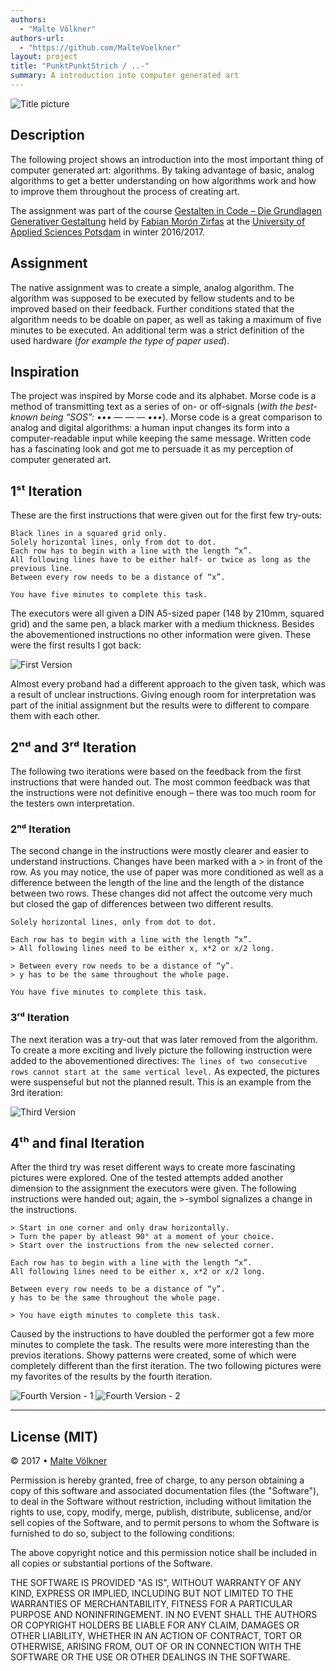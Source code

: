 ```yaml
--- 
authors: 
  - "Malte Völkner"
authors-url: 
  - "https://github.com/MalteVoelkner"
layout: project
title: "PunktPunktStrich / ..-"
summary: A introduction into computer generated art
---
```

 
![Title picture](./splash.png)

## Description
The following project shows an introduction into the most important thing of computer generated art: algorithms. By taking advantage of basic, analog algorithms to get a better understanding on how algorithms work and how to improve them throughout the process of creating art.

The assignment was part of the course [Gestalten in Code – Die Grundlagen Generativer Gestaltung](https://incom.org/workspace/6886) held by [Fabian Morón Zirfas](http://fabianmoronzirfas.me/) at the [University of Applied Sciences Potsdam](https://www.fh-potsdam.de/) in winter 2016/2017.

## Assignment
The native assignment was to create a simple, analog algorithm. The algorithm was supposed to be executed by fellow students and to be improved based on their feedback. Further conditions stated that the algorithm needs to be doable on paper, as well as taking a maximum of five minutes to be executed. An additional term was a strict definition of the used hardware (*for example the type of paper used*).

## Inspiration
The project was inspired by Morse code and its alphabet. Morse code is a method of transmitting text as a series of on- or off-signals (*with the best-known being “SOS”: ••• — — — •••*). Morse code is a great comparison to analog and digital algorithms: a human input changes its form into a computer-readable input while keeping the same message. Written code has a fascinating look and got me to persuade it as my perception of computer generated art.


## 1ˢᵗ Iteration
These are the first instructions that were given out for the first few try-outs:

```text
Black lines in a squared grid only.
Solely horizontal lines, only from dot to dot.
Each row has to begin with a line with the length “x”.
All following lines have to be either half- or twice as long as the previous line.
Between every row needs to be a distance of “x”.

You have five minutes to complete this task.
```

The executors were all given a DIN A5-sized paper (148 by 210mm, squared grid) and the same pen, a black marker with a medium thickness. Besides the abovementioned instructions no other information were given. These were the first results I got back:

![First Version](./assets/images/first_version.png)

Almost every proband had a different approach to the given task, which was a result of unclear instructions. Giving enough room for interpretation was part of the initial assignment but the results were to different to compare them with each other.

## 2ⁿᵈ and 3ʳᵈ Iteration
The following two iterations were based on the feedback from the first instructions that were handed out. The most common feedback was that the instructions were not definitive enough – there was too much room for the testers own interpretation. 

### 2ⁿᵈ  Iteration
 The second change in the instructions were mostly clearer and easier to understand instructions. Changes have been marked with a > in front of the row. As you may notice, the use of paper was more conditioned as well as a difference between the length of the line and the length of the distance between two rows. These changes did not affect the outcome very much but closed the gap of differences between two different results.

```> Black lines in a squared, dotted grid only.
Solely horizontal lines, only from dot to dot.

Each row has to begin with a line with the length “x”.
> All following lines need to be either x, x*2 or x/2 long.

> Between every row needs to be a distance of “y”.
> y has to be the same throughout the whole page.

You have five minutes to complete this task.
```
### 3ʳᵈ Iteration
The next iteration was a try-out that was later removed from the algorithm. To create a more exciting and lively picture the following instruction were added to the abovementioned directives: `The lines of two consecutive rows cannot start at the same vertical level.` As expected, the pictures were suspenseful but not the planned result. This is an example from the 3rd iteration:

![Third Version](./assets/images/third_version.png)

## 4ᵗʰ and final Iteration
After the third try was reset different ways to create more fascinating pictures were explored. One of the tested attempts added another dimension to the assignment the executors were given. The following instructions were handed out; again, the >-symbol signalizes a change in the instructions.

```Black lines in a squared, dotted grid only.
> Start in one corner and only draw horizontally.
> Turn the paper by atleast 90° at a moment of your choice.
> Start over the instructions from the new selected corner.

Each row has to begin with a line with the length “x”.
All following lines need to be either x, x*2 or x/2 long.

Between every row needs to be a distance of “y”.
y has to be the same throughout the whole page.

> You have eigth minutes to complete this task.
```

Caused by the instructions to have doubled the performer got a few more minutes to complete the task. The results were more interesting than the previos iterations. Showy patterns were created, some of which were completely different than the first iteration. The two following pictures were my favorites of the results by the fourth iteration.

![Fourth Version - 1](./assets/images/fourth_version_1.png)
![Fourth Version - 2](./assets/images/fourth_version_2.png)

---

## License (MIT)

© 2017 • [Malte Völkner](https://github.com/MalteVoelkner)

Permission is hereby granted, free of charge, to any person obtaining a copy of this software and associated documentation files (the "Software"), to deal in the Software without restriction, including without limitation the rights to use, copy, modify, merge, publish, distribute, sublicense, and/or sell copies of the Software, and to permit persons to whom the Software is furnished to do so, subject to the following conditions:

The above copyright notice and this permission notice shall be included in all copies or substantial portions of the Software.

THE SOFTWARE IS PROVIDED "AS IS", WITHOUT WARRANTY OF ANY KIND, EXPRESS OR IMPLIED, INCLUDING BUT NOT LIMITED TO THE WARRANTIES OF MERCHANTABILITY, FITNESS FOR A PARTICULAR PURPOSE AND NONINFRINGEMENT. IN NO EVENT SHALL THE AUTHORS OR COPYRIGHT HOLDERS BE LIABLE FOR ANY CLAIM, DAMAGES OR OTHER LIABILITY, WHETHER IN AN ACTION OF CONTRACT, TORT OR OTHERWISE, ARISING FROM, OUT OF OR IN CONNECTION WITH THE SOFTWARE OR THE USE OR OTHER DEALINGS IN THE SOFTWARE.

